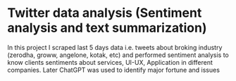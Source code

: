 # Twitter data analysis (Sentiment analysis and text summarization)

In this project I scraped last 5 days data i.e. tweets about broking industry (zerodha, groww, angelone, kotak, etc) and performed sentiment analysis to know clients sentiments about services, UI-UX, Application in different companies.
Later ChatGPT was used to identify major fortune and issues
